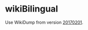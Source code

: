 # wikiBilingual

Use WikiDump from version [20170201](https://dumps.wikimedia.org/enwiki/20170201/).
